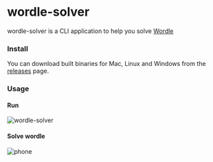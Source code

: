 # wordle-solver

wordle-solver is a CLI application to help you solve
[Wordle](https://www.nytimes.com/games/wordle/index.html)

### Install

You can download built binaries for Mac, Linux and Windows from the
[releases](https://github.com/prashanthpai/wordle-solver/releases) page.


### Usage

#### Run

![wordle-solver](https://user-images.githubusercontent.com/411294/166999417-41e2aa05-8dea-4b54-8350-27ad49bda868.png)

#### Solve wordle

![phone](https://user-images.githubusercontent.com/411294/167002539-8cb18b22-ac4f-4f35-81f8-cf5bd45bbd00.jpg)
